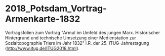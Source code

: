 # 2018_Potsdam_Vortrag-Armenkarte-1832

Vortragsfolien zum Vortrag "Armut im Umfeld des jungen Marx. Historischer Hintergrund und technische Umsetzung einer Medienstation zur Sozialtopographie Triers im Jahr 1832" i.R. der 25. ITUG-Jahrestagung (http://www.itug.de/ITUG2018.html).

